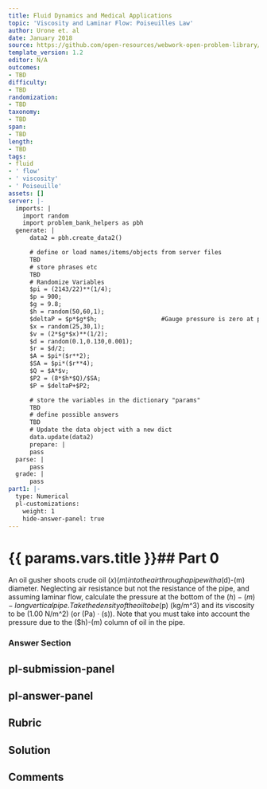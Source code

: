 ```yaml
---
title: Fluid Dynamics and Medical Applications
topic: 'Viscosity and Laminar Flow: Poiseuilles Law'
author: Urone et. al
date: January 2018
source: https://github.com/open-resources/webwork-open-problem-library/tree/master/Contrib/BrockPhysics/College_Physics_Urone/12.Fluid_Dynamics_and_Medical_Applications/12-04.Viscosity_and_Laminar_Flow.Poiseuilles_Law/NU_U17_12_04_019.pg
template_version: 1.2
editor: N/A
outcomes:
- TBD
difficulty:
- TBD
randomization:
- TBD
taxonomy:
- TBD
span:
- TBD
length:
- TBD
tags:
- fluid
- ' flow'
- ' viscosity'
- ' Poiseuille'
assets: []
server: |-
  imports: |
    import random
    import problem_bank_helpers as pbh
  generate: |
      data2 = pbh.create_data2()

      # define or load names/items/objects from server files
      TBD
      # store phrases etc
      TBD
      # Randomize Variables
      $pi = (2143/22)**(1/4);
      $p = 900;
      $g = 9.8;
      $h = random(50,60,1);
      $deltaP = $p*$g*$h;                  #Gauge pressure is zero at pipe opening.
      $x = random(25,30,1);
      $v = (2*$g*$x)**(1/2);
      $d = random(0.1,0.130,0.001);
      $r = $d/2;
      $A = $pi*($r**2);
      $SA = $pi*($r**4);
      $Q = $A*$v;
      $P2 = (8*$h*$Q)/$SA;
      $P = $deltaP+$P2;

      # store the variables in the dictionary "params"
      TBD
      # define possible answers
      TBD
      # Update the data object with a new dict
      data.update(data2)
      prepare: |
      pass
  parse: |
      pass
  grade: |
      pass
part1: |-
  type: Numerical
  pl-customizations:
    weight: 1
    hide-answer-panel: true
---
```


# {{ params.vars.title }}## Part 0 
An oil gusher shoots crude oil ($x) (m) into the air through a pipe with a ($d)-(m) diameter. Neglecting air resistance but not the resistance of the pipe, and assuming laminar flow, calculate the pressure at the bottom of the ($h)-(m)-long vertical pipe. Take the density of the oil to be ($p) (kg/m^3) and its viscosity to be (1.00 N/m^2) (or (Pa) $\cdot$ (s)). Note that you must take into account the pressure due to the ($h)-(m) column of oil in the pipe. 


### Answer Section 


## pl-submission-panel 


## pl-answer-panel 


## Rubric 


## Solution 


## Comments 


